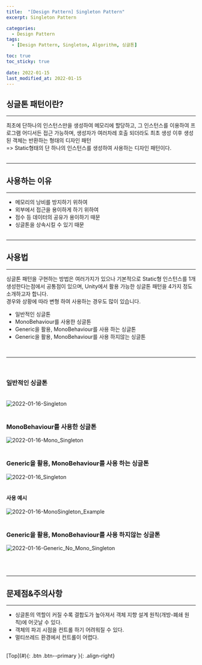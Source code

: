 ```yaml
---
title:  "[Design Pattern] Singleton Pattern"
excerpt: Singleton Pattern

categories:
  - Design Pattern
tags:
  - [Design Pattern, Singleton, Algorithm, 싱글톤]

toc: true
toc_sticky: true
 
date: 2022-01-15
last_modified_at: 2022-01-15
---
```


## 싱글톤 패턴이란?
---
최초에 단하나의 인스턴스만을 생성하여 메모리에 할당하고, 그 인스턴스를 이용하여 프로그램 어디서든 접근 가능하며, 생성자가 여러차레 호출 되더라도 최초 생성 이후 생성된 객체는 반환하는 형태의 디자인 패턴 <br>
=> Static형태의 단 하나의 인스턴스를 생성하여 사용하는 디자인 패턴이다. <br> <br>

---
## 사용하는 이유
---
- 메모리의 낭비를 방지하기 위하여
- 외부에서 접근을 용이하게 하기 위하여
- 점수 등 데이터의 공유가 용이하기 때문
- 싱글톤을 상속시킬 수 있기 때문
<br><br>

---
## 사용법
---
싱글톤 패턴을 구현하는 방법은 여러가지가 있으나 기본적으로 Static형 인스턴스를 1개 생성한다는점에서 공통점이 있으며, Unity에서 활용 가능한 싱글톤 패턴을 4가지 정도 소개하고자 합니다. <br>
경우와 상황에 따라 변형 하여 사용하는 경우도 많이 있습니다. <br>

- 일반적인 싱글톤
- MonoBehaviour를 사용한 싱글톤
- Generic을 활용, MonoBehaviour를 사용 하는 싱글톤
- Generic을 활용, MonoBehaviour를 사용 하지않는 싱글톤
<br> 

--- 
 <br>

### 일반적인 싱글톤 <br> <br>
![2022-01-16-Singleton](https://user-images.githubusercontent.com/40765022/149659927-65497542-5234-4515-a054-e98f8fe465b8.png) <br><br>

### MonoBehaviour를 사용한 싱글톤 <br>
![2022-01-16-Mono_Singleton](https://user-images.githubusercontent.com/40765022/149660251-ad1282f0-3dcd-40c0-8f59-9205bc52552f.png) <br><br>


### Generic을 활용, MonoBehaviour를 사용 하는 싱글톤 <br>
![2022-01-16_Singleton](https://user-images.githubusercontent.com/40765022/149659385-8cb35339-775e-45b6-88b0-3498424bf232.png) <br><br> 


#### 사용 예시 <br>
![2022-01-16-MonoSingleton_Example](https://user-images.githubusercontent.com/40765022/149659671-fa262214-8984-4723-9846-82f871fbe6f8.png) <br><br>



### Generic을 활용, MonoBehaviour를 사용 하지않는 싱글톤 <br>
![2022-01-16-Generic_No_Mono_Singleton](https://user-images.githubusercontent.com/40765022/149660103-200d6a1c-6fe8-4e95-915d-c52839b293a6.png) <br><br> <br><br> 

---

## 문제점&주의사항
---
- 싱글톤의 역할이 커질 수록 결합도가 높아져서 객체 지향 설계 원칙(개방-폐쇄 원칙)에 어긋날 수 있다.
- 객체의 파괴 시점을 컨트롤 하기 어려워질 수 있다.
- 멀티쓰레드 환경에서 컨트롤이 어렵다.


<br>
[Top](#){: .btn .btn--primary }{: .align-right}
